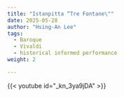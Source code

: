 ```yaml
---
title: "Istanpitta “Tre Fontane\""
date: 2025-05-28
author: "Hsing-An Lee"
tags: 
  - Baroque
  - Vivaldi
  - historical informed performance
weight: 2

---
```

{{< youtube id="_kn_3ya9jDA" >}}




